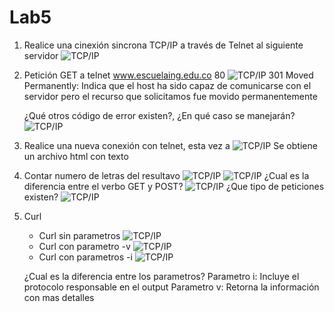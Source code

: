 # Lab5

1. Realice una cinexión sincrona TCP/IP a través de Telnet al siguiente servidor
    ![TCP/IP](./Image/Telnet1.png)

2. Petición GET a telnet www.escuelaing.edu.co 80
    ![TCP/IP](./Image/Telnet.png)
    301 Moved Permanently: Indica que el host ha sido capaz de comunicarse con el servidor pero el recurso que solicitamos fue movido permanentemente 

    ¿Qué otros código de error existen?, ¿En qué caso se manejarán?
    ![TCP/IP](./Image/CodigoDeError.png)
3. Realice una nueva conexión con telnet, esta vez a
    ![TCP/IP](./Image/httpbin.png)
    Se obtiene un archivo html con texto 

4. Contar numero de letras del resultavo 
    ![TCP/IP](./Image/wcparte1.png)
    ![TCP/IP](./Image/wcparte2.png)
    ¿Cual es la diferencia entre el verbo GET y POST?
    ![TCP/IP](./Image/GetvsPost.png)
    ¿Que tipo de peticiones existen?
    ![TCP/IP](./Image/TiposDePeticiones.png)
5. Curl 
    * Curl sin parametros
    ![TCP/IP](./Image/curl1.png)
    * Curl con parametro -v 
    ![TCP/IP](./Image/curl2.png)
    * Curl con parametros -i 
    ![TCP/IP](./Image/curl3.png)

    ¿Cual es la diferencia entre los parametros?
    Parametro i: Incluye el protocolo responsable en el output 
    Parametro v: Retorna la información con mas detalles 